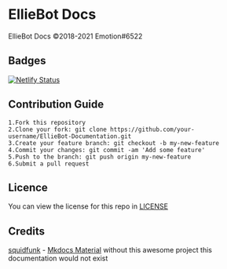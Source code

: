 # EllieBot Docs

EllieBot Docs ©2018-2021 Emotion#6522

## Badges

[![Netlify Status](https://api.netlify.com/api/v1/badges/59b2c52e-91cf-496f-b520-cf3915215be1/deploy-status)](https://app.netlify.com/sites/elliebotdocs/deploys)

## Contribution Guide

```
1.Fork this repository
2.Clone your fork: git clone https://github.com/your-username/EllieBot-Documentation.git
3.Create your feature branch: git checkout -b my-new-feature
4.Commit your changes: git commit -am 'Add some feature'
5.Push to the branch: git push origin my-new-feature
6.Submit a pull request
```

## Licence

You can view the license for this repo in [LICENSE](LICENSE)

## Credits
[squidfunk](https://github.com/squidfunk) - [Mkdocs Material](https://squidfunk.github.io/mkdocs-material) without this awesome project this documentation would not exist
